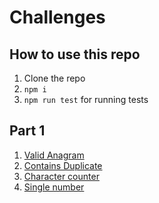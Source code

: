 # Challenges

## How to use this repo
1. Clone the repo
2. `npm i`
3. `npm run test` for running tests
## Part 1

1. [Valid Anagram](https://github.com/hojjatjokar/challenges-in-js/blob/main/src/valid-anagram/challenge.md)
2. [Contains Duplicate](https://github.com/hojjatjokar/challenges-in-js/blob/main/src/contains-duplicate/challenge.md)
3. [Character counter](https://github.com/hojjatjokar/challenges-in-js/blob/main/src/count-of-each-character/challenge.md)
4. [Single number](https://github.com/hojjatjokar/challenges-in-js/blob/main/src/single-number/challenge.md)
